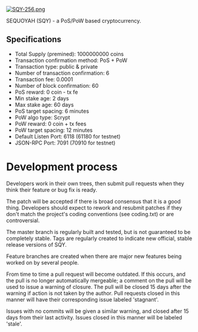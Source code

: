 [![SQY-256.png](https://i.imgur.com/sgi0zqR.png)](https://github.com/sequoyah-project/SQY/releases)


SEQUOYAH (SQY) - a PoS/PoW based cryptocurrency.
		
Specifications
--------------

- Total Supply (premined): 1000000000 coins
- Transaction confirmation method: PoS + PoW
- Transaction type: public & private
- Number of transaction confirmation: 6
- Transaction fee: 0.0001
- Number of block confirmation: 60
- PoS reward: 0 coin - tx fe
- Min stake age: 2 days
- Max stake age: 60 days
- PoS target spacing: 6 minutes
- PoW algo type: Scrypt
- PoW reward: 0 coin + tx fees
- PoW target spacing: 12 minutes
- Default Listen Port: 6118 (61180 for testnet)
- JSON-RPC Port: 7091 (70910 for testnet)


Development process
===========================

Developers work in their own trees, then submit pull requests when
they think their feature or bug fix is ready.

The patch will be accepted if there is broad consensus that it is a
good thing.  Developers should expect to rework and resubmit patches
if they don't match the project's coding conventions (see coding.txt)
or are controversial.

The master branch is regularly built and tested, but is not guaranteed
to be completely stable. Tags are regularly created to indicate new
official, stable release versions of SQY.

Feature branches are created when there are major new features being
worked on by several people.

From time to time a pull request will become outdated. If this occurs, and
the pull is no longer automatically mergeable; a comment on the pull will
be used to issue a warning of closure. The pull will be closed 15 days
after the warning if action is not taken by the author. Pull requests closed
in this manner will have their corresponding issue labeled 'stagnant'.

Issues with no commits will be given a similar warning, and closed after
15 days from their last activity. Issues closed in this manner will be 
labeled 'stale'.
